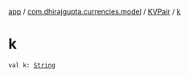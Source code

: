 [app](../../index.md) / [com.dhirajgupta.currencies.model](../index.md) / [KVPair](index.md) / [k](./k.md)

# k

`val k: `[`String`](https://kotlinlang.org/api/latest/jvm/stdlib/kotlin/-string/index.html)